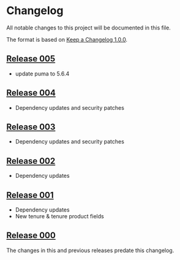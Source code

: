 # Changelog

All notable changes to this project will be documented in this file.

The format is based on [Keep a Changelog 1.0.0].

## [Release 005]

- update puma to 5.6.4

## [Release 004]

- Dependency updates and security patches

## [Release 003]

- Dependency updates and security patches

## [Release 002]

- Dependency updates

## [Release 001]

- Dependency updates
- New tenure & tenure product fields

## [Release 000]

The changes in this and previous releases predate this changelog.

[release 005]: https://github.com/dxw/affordable-housing-monitoring/releases/tag/release-005
[release 004]: https://github.com/dxw/affordable-housing-monitoring/releases/tag/release-004
[release 003]: https://github.com/dxw/affordable-housing-monitoring/releases/tag/release-003
[release 002]: https://github.com/dxw/affordable-housing-monitoring/releases/tag/release-002
[release 001]: https://github.com/dxw/affordable-housing-monitoring/releases/tag/release-001
[release 000]: https://github.com/dxw/affordable-housing-monitoring/releases/tag/release-000

[keep a changelog 1.0.0]: https://keepachangelog.com/en/1.0.0/
